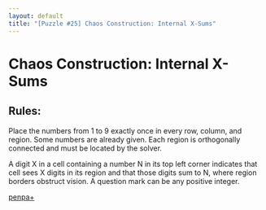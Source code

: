 ```yaml
---
layout: default
title: "[Puzzle #25] Chaos Construction: Internal X-Sums"
---
```


# Chaos Construction: Internal X-Sums

## Rules:

Place the numbers from 1 to 9 exactly once in every row, column, and region. Some numbers are already given. Each region is orthogonally connected and must be located by the solver.

A digit X in a cell containing a number N in its top left corner indicates that cell sees X digits in its region and that those digits sum to N, where region borders obstruct vision. A question mark can be any positive integer.

[penpa+](https://tinyurl.com/2bvyaha4)
